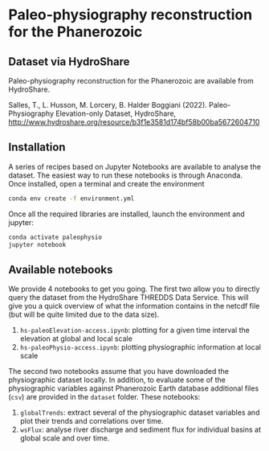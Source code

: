 # Paleo-physiography reconstruction for the Phanerozoic

## Dataset via HydroShare

Paleo-physiography reconstruction for the Phanerozoic are available from HydroShare.

Salles, T., L. Husson, M. Lorcery, B. Halder Boggiani (2022). Paleo-Physiography Elevation-only Dataset, HydroShare, http://www.hydroshare.org/resource/b3f1e3581d174bf58b00ba5672604710

## Installation

A series of recipes based on Jupyter Notebooks are available to analyse the dataset.
The easiest way to run these notebooks is through Anaconda. Once installed, open a terminal and create the environment

```bash
conda env create -f environment.yml
```

Once all the required libraries are installed, launch the environment and jupyter:

```bash
conda activate paleophysio
jupyter notebook
```

## Available notebooks

We provide 4 notebooks to get you going. The first two allow you to directly query the dataset from the HydroShare THREDDS Data Service.
This will give you a quick overview of what the information contains in the netcdf file (but will be quite limited due to the data size).

1. `hs-paleoElevation-access.ipynb`: plotting for a given time interval the elevation at global and local scale
2. `hs-paleoPhysio-access.ipynb`: plotting physiographic information at local scale

The second two notebooks assume that you have downloaded the physiographic dataset locally. In addition, to evaluate some of the physiographic variables against Phanerozoic Earth database additional files (`csv`) are provided in the `dataset` folder. These notebooks:

1. `globalTrends`: extract several of the physiographic dataset variables and plot their trends and correlations over time.
2. `wsFlux`: analyse river discharge and sediment flux for individual basins at global scale and over time.


